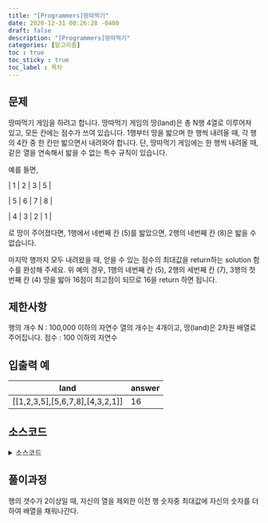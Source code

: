 ```yaml
---
title: "[Programmers]땅따먹기"
date: 2020-12-31 00:26:28 -0400
draft: false
description: "[Programmers]땅따먹기"
categories: [알고리즘]
toc : true
toc_sticky : true
toc_label : 목차
---
```


## 문제

땅따먹기 게임을 하려고 합니다. 땅따먹기 게임의 땅(land)은 총 N행 4열로 이루어져 있고, 모든 칸에는 점수가 쓰여 있습니다. 1행부터 땅을 밟으며 한 행씩 내려올 때, 각 행의 4칸 중 한 칸만 밟으면서 내려와야 합니다. 단, 땅따먹기 게임에는 한 행씩 내려올 때, 같은 열을 연속해서 밟을 수 없는 특수 규칙이 있습니다.

예를 들면,

| 1 | 2 | 3 | 5 |

| 5 | 6 | 7 | 8 |

| 4 | 3 | 2 | 1 |

로 땅이 주어졌다면, 1행에서 네번째 칸 (5)를 밟았으면, 2행의 네번째 칸 (8)은 밟을 수 없습니다.

마지막 행까지 모두 내려왔을 때, 얻을 수 있는 점수의 최대값을 return하는 solution 함수를 완성해 주세요. 위 예의 경우, 1행의 네번째 칸 (5), 2행의 세번째 칸 (7), 3행의 첫번째 칸 (4) 땅을 밟아 16점이 최고점이 되므로 16을 return 하면 됩니다.

## 제한사항

행의 개수 N : 100,000 이하의 자연수
열의 개수는 4개이고, 땅(land)은 2차원 배열로 주어집니다.
점수 : 100 이하의 자연수

## 입출력 예

|land|answer|
|---|---|
|[[1,2,3,5],[5,6,7,8],[4,3,2,1]]|16|

## 소스코드

<details>
<summary>소스코드</summary>
<div markdown="1">

```java

class Solution {
   int solution(int[][] land) {
		int answer = 0;

		if(land.length>=2) {
			for(int i=1;i<land.length;i++) {
				land[i][0]=Math.max(land[i-1][0], Math.max(land[i-1][1], land[i-1][3]))+land[i][0];
				land[i][1]=Math.max(land[i-1][0], Math.max(land[i-1][2], land[i-1][3]))+land[i][1];
				land[i][2]=Math.max(land[i-1][0], Math.max(land[i-1][1], land[i-1][3]))+land[i][2];			
				land[i][3]=Math.max(land[i-1][0], Math.max(land[i-1][1], land[i-1][2]))+land[i][3];
			}
		}

		for(int j=0;j<4;j++) {
			answer = Math.max(answer, land[land.length-1][j]);
		}
		return answer;
	}
}
```
</div>
</details>

## 풀이과정
행의 갯수가 2이상일 때, 자신의 열을 제외한 이전 행 숫자중 최대값에 자신의 숫자를 더하여 배열을 채워나간다.